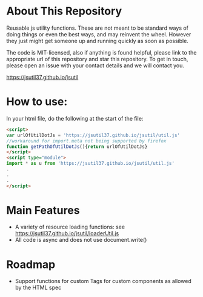 # About This Repository
Reusable js utility functions. 
These are not meant to be standard ways of doing things or even the best ways, and may reinvent the wheel.
However they just might get someone up and running quickly as soon as possible.

The code is MIT-licensed, also if anything is found helpful, please link to the appropriate url of this repository and star this repository.
To get in touch, please open an issue with your contact details and we will contact you.

https://jsutil37.github.io/jsutil

# How to use:
In your html file, do the following at the start of the file:
```html
<script>
var urlOfUtilDotJs = 'https://jsutil37.github.io/jsutil/util.js'
//workaround for import.meta not being supported by firefox
function getPathOfUtilDotJs(){return urlOfUtilDotJs}
</script>
<script type="module">
import * as u from 'https://jsutil37.github.io/jsutil/util.js'
.
.
.
</script>
```

# Main Features
- A variety of resource loading functions: see https://jsutil37.github.io/jsutil/loaderUtil.js
- All code is async and does not use document.write()

# Roadmap
- Support functions for custom Tags for custom components as allowed by the HTML spec
